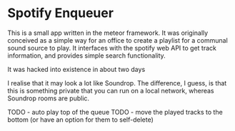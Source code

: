 # Spotify Enqueuer

This is a small app written in the meteor framework.  It was originally conceived as a simple way for an office to create a playlist for a communal sound source to play.  It interfaces with the spotify web API to get track information, and provides simple search functionality.

It was hacked into existence in about two days

I realise that it may look a lot like Soundrop.  The difference, I guess, is that this is something private that you can run on a local network, whereas Soundrop rooms are public.

TODO - auto play top of the queue
TODO - move the played tracks to the bottom (or have an option for them to self-delete)
